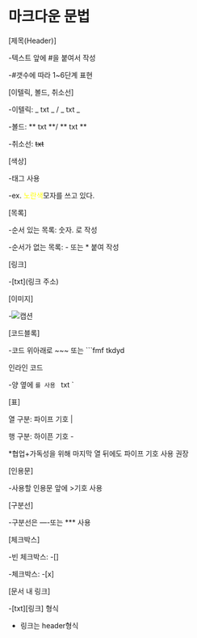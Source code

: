 # 마크다운 문법

[제목(Header)]

-텍스트 앞에 #을 붙여서 작성

-#갯수에 따라 1~6단계 표현

[이텔릭, 볼드, 취소선]

-이텔릭: _ txt _ / _ txt _

-볼드: ** txt **/ ** txt **

-취소선: ~~txt~~

[색상]

-<span>태그 사용

-ex. <span style="color: yellow">노란색</span>모자를 쓰고 있다.

[목록]

-순서 있는 목록: 숫자. 로 작성

-순서가 없는 목록: - 또는 \* 붙여 작성

[링크]

-[txt](링크 주소)

[이미지]

-![캡션](이미지주소)

[코드블록]

-코드 위아래로 ~~~ 또는 ```fmf tkdyd

인라인 코드

-양 옆에 `를 사용 ` txt `

[표]

열 구분: 파이프 기호 |

행 구분: 하이픈 기호 -

\*협업+가독성을 위해 마지막 열 뒤에도 파이프 기호 사용 권장

[인용문]

-사용할 인용문 앞에 >기호 사용

[구분선]

-구분선은 —-또는 \*\*\* 사용

[체크박스]

-빈 체크박스: -[]

-체크박스: -[x]

[문서 내 링크]

-[txt][링크] 형식

- 링크는 header형식

